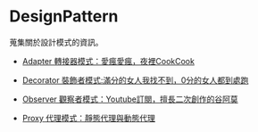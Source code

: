 # DesignPattern
蒐集關於設計模式的資訊。



* [ Adapter 轉接器模式：愛瘋愛瘋，夜裡CookCook](https://github.com/show1po/DesignPattern/blob/master/src/resource/DesignPattern/adapter/adapter.md)

* [ Decorator 裝飾者模式:滿分的女人我找不到，0分的女人都到處跑](https://github.com/show1po/DesignPattern/blob/master/src/resource/DesignPattern/decorator/decorator.md)

* [ Observer 觀察者模式：Youtube訂閱，擅長二次創作的谷阿莫](https://github.com/show1po/DesignPattern/blob/master/src/resource/DesignPattern/observer/observer.md)

* [ Proxy 代理模式：靜態代理與動態代理](https://github.com/show1po/DesignPattern/blob/master/src/resource/DesignPattern/proxy/proxy.md)


